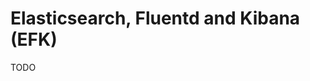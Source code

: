 # Elasticsearch, Fluentd and Kibana (EFK)

<!--
https://github.com/jwindhaber/helm-efk/blob/main/charts/efk/values.yaml
https://www.elastic.co/blog/monitoring-kubernetes-with-the-elastic-stack-using-prometheus-and-fluentd
https://kamrul.dev/deploy-efk-stack-with-helm-3-in-kubernetes/
-->

TODO
